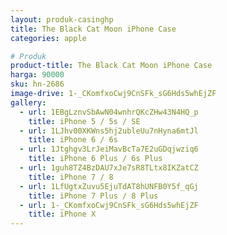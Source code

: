 ```yaml
---
layout: produk-casinghp
title: The Black Cat Moon iPhone Case
categories: apple

# Produk
product-title: The Black Cat Moon iPhone Case
harga: 90000
sku: hn-2686
image-drive: 1-_CKomfxoCwj9CnSFk_sG6Hds5whEjZF
gallery:
  - url: 1EBgLznvSbAwN04wnhrQKcZHw43N4HQ_p
    title: iPhone 5 / 5s / SE
  - url: 1LJhv00XKWns5hj2ubleUu7nHyna6mtJl
    title: iPhone 6 / 6s
  - url: 1Jtghgv3LrJeiMavBcTa7E2uGDqjwziq6
    title: iPhone 6 Plus / 6s Plus
  - url: 1guh8TZ4BzDAU7xJe7sR8TLtx8IKZatCZ
    title: iPhone 7 / 8
  - url: 1LfUgtxZuvu5EjuTdAT8hUNFB0Y5f_qGj
    title: iPhone 7 Plus / 8 Plus
  - url: 1-_CKomfxoCwj9CnSFk_sG6Hds5whEjZF
    title: iPhone X
---
```

